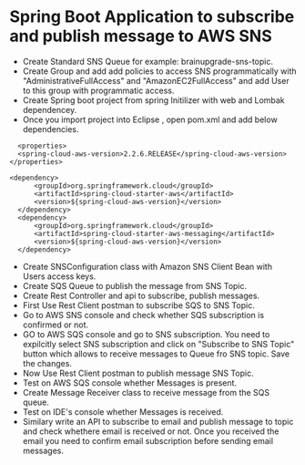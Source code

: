 # Spring Boot Application to subscribe and publish message to AWS SNS 
  * Create Standard SNS Queue for example: brainupgrade-sns-topic.
  * Create Group and add add policies to access SNS programmatically with "AdministrativeFullAccess" and "AmazonEC2FullAccess" and add User to this group with programmatic access.
  * Create Spring boot project from spring Initilizer with web and Lombak dependencey.
  * Once you import project into Eclipse , open pom.xml and add below dependencies.
  ```
    <properties>
  	<spring-cloud-aws-version>2.2.6.RELEASE</spring-cloud-aws-version>
  </properties>

<dependency>
  	    <groupId>org.springframework.cloud</groupId>
  	    <artifactId>spring-cloud-starter-aws</artifactId>
  	    <version>${spring-cloud-aws-version}</version>
  	</dependency>
  	<dependency>
  	    <groupId>org.springframework.cloud</groupId>
  	    <artifactId>spring-cloud-starter-aws-messaging</artifactId>
  	    <version>${spring-cloud-aws-version}</version>
  	</dependency>

  ```
 * Create SNSConfiguration class with Amazon SNS Client Bean with Users access keys.
 * Create SQS Queue to publish the message from SNS Topic.
 * Create Rest Controller and api to subscribe, publish messages. 
 * First Use Rest Client postman to subscribe SQS to SNS Topic.
 * Go to AWS SNS console and check whether SQS subscription is confirmed or not.
 * GO to AWS SQS console and go to SNS subscription. You need to expilcitly select SNS subscription and click on "Subscribe to SNS Topic" button which allows to receive messages to Queue fro SNS topic. Save the changes.
 * Now Use Rest Client postman to publish message SNS Topic. 
 * Test on AWS SQS console whether Messages is present.
 * Create Message Receiver class to receive message from the SQS queue.
 * Test on IDE's console whether Messages is received.
 * Similary write an API to subscribe to email and publish message to topic and check whethere email is received or not. Once you received the email you need to confirm email subscription before sending email messages.
